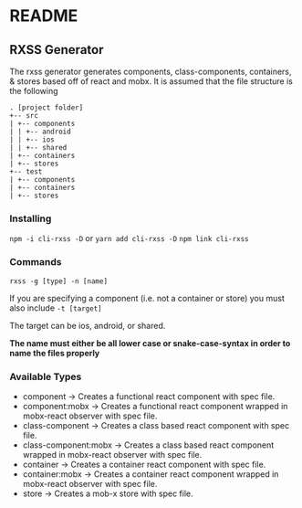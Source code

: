 # README

## RXSS  Generator

The rxss generator generates components, class-components, containers, & stores based off of react and mobx. It is assumed that the file structure is the following

```
. [project folder]
+-- src
| +-- components
| | +-- android
| | +-- ios 
| | +-- shared
| +-- containers 
| +-- stores
+-- test
| +-- components
| +-- containers
| +-- stores
```

### Installing

``` npm -i cli-rxss -D ``` or ``` yarn add cli-rxss -D ```
``` npm link cli-rxss ```

### Commands

```rxss -g [type] -n [name]```

If you are specifying a component (i.e. not a container or store) you must also include ```-t [target]```

The target can be ios, android, or shared.

**The name must either be all lower case or snake-case-syntax in order to name the files properly**

### Available Types
 * component -> Creates a functional react component with spec file.
 * component:mobx -> Creates a functional react component wrapped in mobx-react observer with spec file.
 * class-component -> Creates a class based react component with spec file.
 * class-component:mobx -> Creates a class based react component wrapped in mobx-react observer with spec file.
 * container -> Creates a container react component with spec file.
 * container:mobx -> Creates a container react component wrapped in mobx-react observer with spec file.
 * store -> Creates a mob-x store with spec file.

